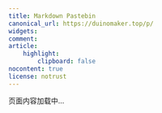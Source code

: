 ```yaml
---
title: Markdown Pastebin
canonical_url: https://duinomaker.top/p/
widgets:
comment:
article:
    highlight:
        clipboard: false
nocontent: true
license: notrust
---
```


<style>.katex { font-size: 1.21em !important; }</style>

<h1 id="out-title" class="title is-size-3 is-size-4-mobile has-text-weight-normal" hidden="hidden"></h1>
<div id="out" class="content"><p>页面内容加载中...</p></div>

<script type="text/javascript" src="https://cdn.jsdelivr.net/npm/marked@latest/marked.min.js"></script>
<script type="text/javascript" src="https://cdn.jsdelivr.net/npm/crypto-js@latest/crypto-js.min.js"></script>
<script type="text/javascript" src="renderer.js"></script>